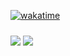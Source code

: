 [![wakatime](https://wakatime.com/badge/user/babe4fd7-0a9c-4d9c-9605-46c7d943bb6e.svg)](https://wakatime.com/@babe4fd7-0a9c-4d9c-9605-46c7d943bb6e)

<img src="https://github-readme-stats.vercel.app/api?username=debugtheworldbot&show_icons=true&theme=vue" />

<img style="margin-top: 10px" src="https://github-readme-stats.vercel.app/api/wakatime?username=debugtheworld&hide_title=true" />


